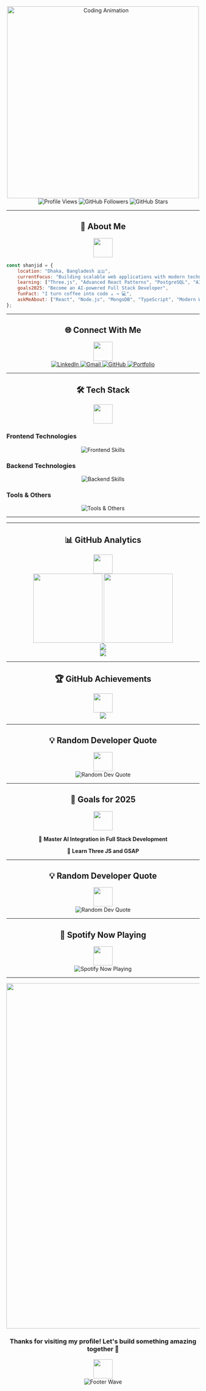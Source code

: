 <div align="center">
  <img src="https://user-images.githubusercontent.com/74038190/225813708-98b745f2-7d22-48cf-9150-083f1b00d6c9.gif" width="500" alt="Coding Animation"/>
</div>

<div align="center">
  <img src="https://komarev.com/ghpvc/?username=levi9111&label=Profile%20views&color=0e75b6&style=flat" alt="Profile Views" />
  <img src="https://img.shields.io/github/followers/levi9111?label=Followers&style=social" alt="GitHub Followers" />
  <img src="https://img.shields.io/github/stars/levi9111?label=Stars&style=social" alt="GitHub Stars" />
</div>

---

<div align="center">
  <h2>🚀 About Me</h2>
  <img src="https://user-images.githubusercontent.com/74038190/212284087-bbe7e430-757e-4901-90bf-4cd2ce3e1852.gif" width="50">
</div>

```javascript
const shanjid = {
    location: "Dhaka, Bangladesh 🇧🇩",
    currentFocus: "Building scalable web applications with modern technologies",
    learning: ["Three.js", "Advanced React Patterns", "PostgreSQL", "AI Integration"],
    goals2025: "Become an AI-powered Full Stack Developer",
    funFact: "I turn coffee into code ☕ → 💻",
    askMeAbout: ["React", "Node.js", "MongoDB", "TypeScript", "Modern Web Dev"]
};
```

---

<div align="center">
  <h2>🌐 Connect With Me</h2>
  <img src="https://user-images.githubusercontent.com/74038190/212284087-bbe7e430-757e-4901-90bf-4cd2ce3e1852.gif" width="50">
</div>

<div align="center">
  <a href="https://www.linkedin.com/in/shanjid-ahmad/" target="_blank">
    <img src="https://img.shields.io/badge/LinkedIn-0077B5?style=for-the-badge&logo=linkedin&logoColor=white" alt="LinkedIn"/>
  </a>
  <a href="mailto:shanjid502@gmail.com">
    <img src="https://img.shields.io/badge/Gmail-D14836?style=for-the-badge&logo=gmail&logoColor=white" alt="Gmail"/>
  </a>
  <a href="https://github.com/levi9111" target="_blank">
    <img src="https://img.shields.io/badge/GitHub-100000?style=for-the-badge&logo=github&logoColor=white" alt="GitHub"/>
  </a>
  <a href="https://www.uixdesignlab.com/" target="_blank">
    <img src="https://img.shields.io/badge/Portfolio-FF5722?style=for-the-badge&logo=todoist&logoColor=white" alt="Portfolio"/>
  </a>
</div>

---

<div align="center">
  <h2>🛠️ Tech Stack</h2>
  <img src="https://user-images.githubusercontent.com/74038190/212284087-bbe7e430-757e-4901-90bf-4cd2ce3e1852.gif" width="50">
</div>

### Frontend Technologies
<div align="center">
  <img src="https://skillicons.dev/icons?i=html,css,js,ts,react,nextjs,tailwind,sass,figma" alt="Frontend Skills" />
</div>

### Backend Technologies
<div align="center">
  <img src="https://skillicons.dev/icons?i=nodejs,express,nestjs,mongodb,postgresql,docker" alt="Backend Skills" />
</div>

### Tools & Others
<div align="center">
  <img src="https://skillicons.dev/icons?i=git,github,vscode,linux,postman,threejs,firebase,vercel" alt="Tools & Others" />
</div>

---

---

<div align="center">
  <h2>📊 GitHub Analytics</h2>
  <img src="https://user-images.githubusercontent.com/74038190/212284087-bbe7e430-757e-4901-90bf-4cd2ce3e1852.gif" width="50">
</div>

<div align="center">
  <a href="https://github.com/levi9111">
    <img height="180em" src="https://github-readme-stats-eight-theta.vercel.app/api?username=levi9111&show_icons=true&theme=radical&include_all_commits=true&count_private=true&border_radius=10"/>
  </a>
  <a href="https://github.com/levi9111">
    <img height="180em" src="https://github-readme-stats-eight-theta.vercel.app/api/top-langs/?username=levi9111&layout=compact&theme=radical&hide=html,css"/>
  </a>
</div>

<div align="center">
  <a href="https://github.com/levi9111">
    <img src="https://github-readme-streak-stats.herokuapp.com?user=levi9111&theme=radical&border_radius=10" />
  </a>
</div>

<div align="center">
  <a href="https://github.com/levi9111">
    <img src="https://streak-stats.demolab.com/?user=levi9111&theme=radical&border_radius=10" />
  </a>
</div>

---

<div align="center">
  <h2>🏆 GitHub Achievements</h2>
  <img src="https://user-images.githubusercontent.com/74038190/212284087-bbe7e430-757e-4901-90bf-4cd2ce3e1852.gif" width="50">
</div>

<div align="center">
  <img src="https://github-profile-trophy.vercel.app/?username=levi9111&theme=onedark&title=Stars,Followers,Repositories,Commit&margin-w=10&no-bg=true&row=1" />
</div>

---

<div align="center">
  <h2>💡 Random Developer Quote</h2>
  <img src="https://user-images.githubusercontent.com/74038190/212284087-bbe7e430-757e-4901-90bf-4cd2ce3e1852.gif" width="50">
</div>

<div align="center">
  <img src="https://readme-quote.vercel.app/api?theme=tokyonight&border=true" alt="Random Dev Quote" />
</div>


---

<div align="center">
  <h2>🎯 Goals for 2025</h2>
  <img src="https://user-images.githubusercontent.com/74038190/212284087-bbe7e430-757e-4901-90bf-4cd2ce3e1852.gif" width="50">
</div>

<div align="center">
  
  🚀 **Master AI Integration in Full Stack Development**
  
  📱 **Learn Three JS and GSAP**
  
</div>

---

<div align="center">
  <h2>💡 Random Developer Quote</h2>
  <img src="https://user-images.githubusercontent.com/74038190/212284087-bbe7e430-757e-4901-90bf-4cd2ce3e1852.gif" width="50">
</div>

<div align="center">
  <img src="https://quotes-github-readme.vercel.app/api?type=horizontal&theme=tokyonight&border=true" alt="Random Dev Quote" />
</div>

---

<div align="center">
  <h2>🎵 Spotify Now Playing</h2>
  <img src="https://user-images.githubusercontent.com/74038190/212284087-bbe7e430-757e-4901-90bf-4cd2ce3e1852.gif" width="50">
</div>

<div align="center">
  <img src="https://spotify-recently-played-readme.vercel.app/api?user=31k5ktyetvka4p34tqvlxw2sszqe&count=1&unique=true" alt="Spotify Now Playing" />
</div>

---

<div align="center">
  <img src="https://user-images.githubusercontent.com/74038190/212284100-561aa473-3905-4a80-b561-0d28506553ee.gif" width="900">
</div>

<div align="center">
  <h3>Thanks for visiting my profile! Let's build something amazing together 🚀</h3>
  <img src="https://user-images.githubusercontent.com/74038190/212284087-bbe7e430-757e-4901-90bf-4cd2ce3e1852.gif" width="50">
</div>

<div align="center">
  <img src="https://capsule-render.vercel.app/api?type=waving&color=gradient&height=110&section=footer&animation=fadeIn" alt="Footer Wave" />
</div>
